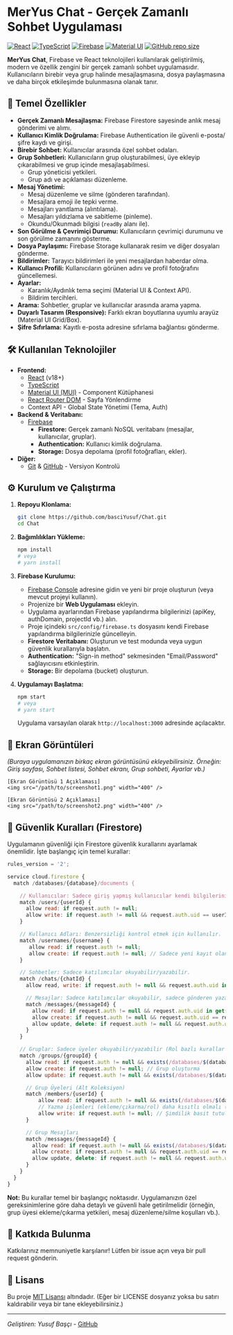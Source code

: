 # MerYus Chat - Gerçek Zamanlı Sohbet Uygulaması

[![React](https://img.shields.io/badge/React-18.x-blue?logo=react)](https://reactjs.org/)
[![TypeScript](https://img.shields.io/badge/TypeScript-5.x-blue?logo=typescript)](https://www.typescriptlang.org/)
[![Firebase](https://img.shields.io/badge/Firebase-9.x-orange?logo=firebase)](https://firebase.google.com/)
[![Material UI](https://img.shields.io/badge/Material%20UI-5.x-blue?logo=mui)](https://mui.com/)
[![GitHub repo size](https://img.shields.io/github/repo-size/basciYusuf/Chat)](https://github.com/basciYusuf/Chat)

**MerYus Chat**, Firebase ve React teknolojileri kullanılarak geliştirilmiş, modern ve özellik zengini bir gerçek zamanlı sohbet uygulamasıdır. Kullanıcıların birebir veya grup halinde mesajlaşmasına, dosya paylaşmasına ve daha birçok etkileşimde bulunmasına olanak tanır.

## 🚀 Temel Özellikler

*   **Gerçek Zamanlı Mesajlaşma:** Firebase Firestore sayesinde anlık mesaj gönderimi ve alımı.
*   **Kullanıcı Kimlik Doğrulama:** Firebase Authentication ile güvenli e-posta/şifre kaydı ve girişi.
*   **Birebir Sohbet:** Kullanıcılar arasında özel sohbet odaları.
*   **Grup Sohbetleri:** Kullanıcıların grup oluşturabilmesi, üye ekleyip çıkarabilmesi ve grup içinde mesajlaşabilmesi.
    *   Grup yöneticisi yetkileri.
    *   Grup adı ve açıklaması düzenleme.
*   **Mesaj Yönetimi:**
    *   Mesaj düzenleme ve silme (gönderen tarafından).
    *   Mesajlara emoji ile tepki verme.
    *   Mesajları yanıtlama (alıntılama).
    *   Mesajları yıldızlama ve sabitleme (pinleme).
    *   Okundu/Okunmadı bilgisi (`readBy` alanı ile).
*   **Son Görülme & Çevrimiçi Durumu:** Kullanıcıların çevrimiçi durumunu ve son görülme zamanını gösterme.
*   **Dosya Paylaşımı:** Firebase Storage kullanarak resim ve diğer dosyaları gönderme.
*   **Bildirimler:** Tarayıcı bildirimleri ile yeni mesajlardan haberdar olma.
*   **Kullanıcı Profili:** Kullanıcıların görünen adını ve profil fotoğrafını güncellemesi.
*   **Ayarlar:**
    *   Karanlık/Aydınlık tema seçimi (Material UI & Context API).
    *   Bildirim tercihleri.
*   **Arama:** Sohbetler, gruplar ve kullanıcılar arasında arama yapma.
*   **Duyarlı Tasarım (Responsive):** Farklı ekran boyutlarına uyumlu arayüz (Material UI Grid/Box).
*   **Şifre Sıfırlama:** Kayıtlı e-posta adresine sıfırlama bağlantısı gönderme.

## 🛠️ Kullanılan Teknolojiler

*   **Frontend:**
    *   [React](https://reactjs.org/) (v18+)
    *   [TypeScript](https://www.typescriptlang.org/)
    *   [Material UI (MUI)](https://mui.com/) - Component Kütüphanesi
    *   [React Router DOM](https://reactrouter.com/) - Sayfa Yönlendirme
    *   Context API - Global State Yönetimi (Tema, Auth)
*   **Backend & Veritabanı:**
    *   [Firebase](https://firebase.google.com/)
        *   **Firestore:** Gerçek zamanlı NoSQL veritabanı (mesajlar, kullanıcılar, gruplar).
        *   **Authentication:** Kullanıcı kimlik doğrulama.
        *   **Storage:** Dosya depolama (profil fotoğrafları, ekler).
*   **Diğer:**
    *   [Git](https://git-scm.com/) & [GitHub](https://github.com/) - Versiyon Kontrolü

## ⚙️ Kurulum ve Çalıştırma

1.  **Repoyu Klonlama:**
    ```bash
    git clone https://github.com/basciYusuf/Chat.git
    cd Chat
    ```

2.  **Bağımlılıkları Yükleme:**
    ```bash
    npm install
    # veya
    # yarn install
    ```

3.  **Firebase Kurulumu:**
    *   [Firebase Console](https://console.firebase.google.com/) adresine gidin ve yeni bir proje oluşturun (veya mevcut projeyi kullanın).
    *   Projenize bir **Web Uygulaması** ekleyin.
    *   Uygulama ayarlarından Firebase yapılandırma bilgilerinizi (apiKey, authDomain, projectId vb.) alın.
    *   Proje içindeki `src/config/firebase.ts` dosyasını kendi Firebase yapılandırma bilgilerinizle güncelleyin.
    *   **Firestore Veritabanı:** Oluşturun ve test modunda veya uygun güvenlik kurallarıyla başlatın.
    *   **Authentication:** "Sign-in method" sekmesinden "Email/Password" sağlayıcısını etkinleştirin.
    *   **Storage:** Bir depolama (bucket) oluşturun.

4.  **Uygulamayı Başlatma:**
    ```bash
    npm start
    # veya
    # yarn start
    ```
    Uygulama varsayılan olarak `http://localhost:3000` adresinde açılacaktır.

## 🎨 Ekran Görüntüleri

*(Buraya uygulamanızın birkaç ekran görüntüsünü ekleyebilirsiniz. Örneğin: Giriş sayfası, Sohbet listesi, Sohbet ekranı, Grup sohbeti, Ayarlar vb.)*

```
[Ekran Görüntüsü 1 Açıklaması]
<img src="/path/to/screenshot1.png" width="400" />

[Ekran Görüntüsü 2 Açıklaması]
<img src="/path/to/screenshot2.png" width="400" />
```

## 📄 Güvenlik Kuralları (Firestore)

Uygulamanın güvenliği için Firestore güvenlik kurallarını ayarlamak önemlidir. İşte başlangıç için temel kurallar:

```javascript
rules_version = '2';

service cloud.firestore {
  match /databases/{database}/documents {

    // Kullanıcılar: Sadece giriş yapmış kullanıcılar kendi bilgilerini okuyabilir/güncelleyebilir.
    match /users/{userId} {
      allow read: if request.auth != null;
      allow write: if request.auth != null && request.auth.uid == userId;
    }

    // Kullanıcı Adları: Benzersizliği kontrol etmek için kullanılır.
    match /usernames/{username} {
       allow read: if request.auth != null;
       allow create: if request.auth != null; // Sadece yeni kayıt olanlar oluşturabilir (daha detaylı kural gerekebilir)
    }

    // Sohbetler: Sadece katılımcılar okuyabilir/yazabilir.
    match /chats/{chatId} {
      allow read, write: if request.auth != null && request.auth.uid in resource.data.participants;

      // Mesajlar: Sadece katılımcılar okuyabilir, sadece gönderen yazabilir (veya silebilir/düzenleyebilir - daha detaylı kurallar gerekir).
      match /messages/{messageId} {
        allow read: if request.auth != null && request.auth.uid in get(/databases/$(database)/documents/chats/$(chatId)).data.participants;
        allow create: if request.auth != null && request.auth.uid == request.resource.data.senderId;
        allow update, delete: if request.auth != null && request.auth.uid == resource.data.senderId; // Sadece gönderen güncelleyebilir/silebilir
      }
    }

    // Gruplar: Sadece üyeler okuyabilir/yazabilir (Rol bazlı kurallar daha detaylı olabilir).
    match /groups/{groupId} {
      allow read: if request.auth != null && exists(/databases/$(database)/documents/groups/$(groupId)/members/$(request.auth.uid)); // Üye kontrolü
      allow create: if request.auth != null; // Grup oluşturma
      allow update: if request.auth != null && exists(/databases/$(database)/documents/groups/$(groupId)/members/$(request.auth.uid)); // Üyeler güncelleyebilir (detaylandırılmalı)

      // Grup Üyeleri (Alt Koleksiyon)
      match /members/{userId} {
          allow read: if request.auth != null && exists(/databases/$(database)/documents/groups/$(groupId)/members/$(request.auth.uid));
          // Yazma işlemleri (ekleme/çıkarma/rol) daha kısıtlı olmalı (örn: sadece adminler)
          allow write: if request.auth != null; // Şimdilik basit tutuldu
      }

      // Grup Mesajları
      match /messages/{messageId} {
        allow read: if request.auth != null && exists(/databases/$(database)/documents/groups/$(groupId)/members/$(request.auth.uid));
        allow create: if request.auth != null && request.auth.uid == request.resource.data.senderId;
        allow update, delete: if request.auth != null && request.auth.uid == resource.data.senderId; // Sadece gönderen
      }
    }
  }
}
```

**Not:** Bu kurallar temel bir başlangıç noktasıdır. Uygulamanızın özel gereksinimlerine göre daha detaylı ve güvenli hale getirilmelidir (örneğin, grup üyesi ekleme/çıkarma yetkileri, mesaj düzenleme/silme koşulları vb.).

## 🤝 Katkıda Bulunma

Katkılarınız memnuniyetle karşılanır! Lütfen bir issue açın veya bir pull request gönderin.

## 📜 Lisans

Bu proje [MIT Lisansı](LICENSE) altındadır. (Eğer bir LICENSE dosyanız yoksa bu satırı kaldırabilir veya bir tane ekleyebilirsiniz.)

---

*Geliştiren: Yusuf Başçı* - [GitHub](https://github.com/basciYusuf)
